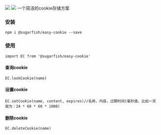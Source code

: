 [![](https://img.shields.io/npm/v/@sugarfish/easy-cookie.svg)](https://www.npmjs.com/package/@sugarfish/easy-cookie)
![](https://img.shields.io/npm/l/@sugarfish/easy-cookie.svg?registry_uri=https%3A%2F%2Fregistry.npmjs.com)
一个简洁的cookie存储方案
### 安装
`npm i @sugarfish/easy-cookie --save`
### 使用
`import EC from '@sugarfish/easy-cookie'`
#### 查询cookie
`EC.lookCookie(name)`
#### 设置cookie
`EC.setCookie(name, content, expires)//名称，内容，过期时间(毫秒值，比如一天就为：24 * 60 * 60 * 1000)`
#### 删除cookie
`EC.deleteCookie(name)`
